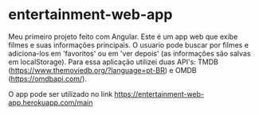 # entertainment-web-app
Meu primeiro projeto feito com Angular.
Este é um app web que exibe filmes e suas informações principais. O usuario pode buscar por filmes e adiciona-los em 'favoritos' ou em 'ver depois' (as informações são salvas em localStorage).
Para essa aplicação utilizei duas API's: TMDB (https://www.themoviedb.org/?language=pt-BR) e OMDB (https://omdbapi.com/).

O app pode ser utilizado no link https://entertainment-web-app.herokuapp.com/main
